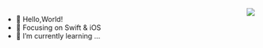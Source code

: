 <img align="right" src="https://github-readme-stats.vercel.app/api?username=12207480&show_icons=true&icon_color=CE1D2D&text_color=718096&bg_color=00000000&hide_title=true&hide_border=true" />

- 👋 Hello,World!
- 👀 Focusing on Swift & iOS
- 🌱 I’m currently learning ...

<!---
12207480/12207480 is a ✨ special ✨ repository because its `README.md` (this file) appears on your GitHub profile.
You can click the Preview link to take a look at your changes.
--->
